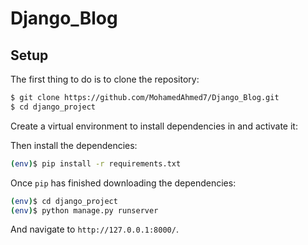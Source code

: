# Django_Blog
## Setup

The first thing to do is to clone the repository:

```sh
$ git clone https://github.com/MohamedAhmed7/Django_Blog.git
$ cd django_project
```
Create a virtual environment to install dependencies in and activate it:

Then install the dependencies:

```sh
(env)$ pip install -r requirements.txt
```

Once `pip` has finished downloading the dependencies:
```sh
(env)$ cd django_project
(env)$ python manage.py runserver
```
And navigate to `http://127.0.0.1:8000/`.

